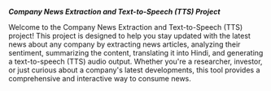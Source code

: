 *****Company News Extraction and Text-to-Speech (TTS) Project***** 



Welcome to the Company News Extraction and Text-to-Speech (TTS) project! This project is designed to help you stay updated with the latest news about any company by extracting news articles, analyzing their sentiment, summarizing the content, translating it into Hindi, and generating a text-to-speech (TTS) audio output. Whether you're a researcher, investor, or just curious about a company's latest developments, this tool provides a comprehensive and interactive way to consume news.
